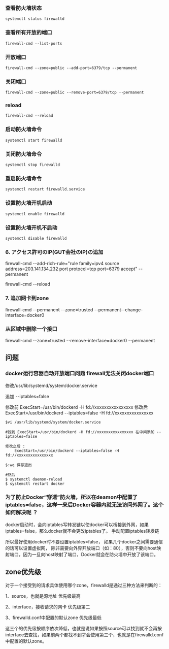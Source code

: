 ### 查看防火墙状态
`systemctl status firewalld`

### 查看所有开放的端口
`firewall-cmd --list-ports`

### 开放端口
`firewall-cmd --zone=public --add-port=6379/tcp --permanent`

### 关闭端口
`firewall-cmd --zone=public --remove-port=6379/tcp --permanent`

### reload
`firewall-cmd --reload`

### 启动防火墙命令
`systemctl start firewalld`

### 关闭防火墙命令
`systemctl stop firewalld`

### 重启防火墙命令
`systemctl restart firewalld.service`

### 设置防火墙开机启动
`systemctl enable firewalld`

### 设置防火墙开机不启动
`systemctl disable firewalld`

### 6. アクセス許可のIP(GUT会社のIP)の追加

firewall-cmd --add-rich-rule="rule family=ipv4 source address=203.141.134.232 port protocol=tcp port=6379 accept" --permanent

firewall-cmd --reload

### 7. 追加网卡到zone
firewall-cmd --permanent --zone=trusted --permanent--change-interface=docker0

### 从区域中删除一个接口
firewall-cmd --zone=trusted --remove-interface=docker0 --permanent


## 问题

### docker运行容器自动开放端口问题 firewall无法关闭docker端口

修改/usr/lib/systemd/system/docker.service

追加 --iptables=false

修改前
ExecStart=/usr/bin/dockerd -H fd://xxxxxxxxxxxxxxxx
修改后
ExecStart=/usr/bin/dockerd --iptables=false -H fd://xxxxxxxxxxxxxxxx


```
$vi /usr/lib/systemd/system/docker.service

#找到 ExecStart=/usr/bin/dockerd -H fd://xxxxxxxxxxxxxxxx 在中间添加 --iptables=false

修改之后 :
	ExecStart=/usr/bin/dockerd --iptables=false -H fd://xxxxxxxxxxxxxxxx

$:wq 保存退出

#然后
$ systemctl daemon-reload
$ systemctl restart docker
```

### 为了防止Docker“穿透”防火墙，所以在deamon中配置了iptables=false，这样一来后Docker容器内就无法访问外网了。这个如何解决呢 ？

docker启动时，会向iptables写转发链以使docker可以桥接到外网，如果iptables=false，那么docker就不会更改iptables了。
手动配置iptables转发链

所以最好使用docker时不要设置iptables=false，
如果几个docker之间需要通信的话可以设置虚拟网，
除非需要向外界开放端口（如：80），否则不要向host映射端口，因为一旦向host映射了端口，Docker就会在防火墙中开放了该端口。

## zone优先级

对于一个接受到的请求具体使用哪个zone，firewalld是通过三种方法来判断的：
 
1、source，也就是源地址 优先级最高
 
2、interface，接收请求的网卡 优先级第二
 
3、firewalld.conf中配置的默认zone 优先级最低
 
这三个的优先级按顺序依次降低，也就是说如果按照source可以找到就不会再按interface去查找，如果前两个都找不到才会使用第三个，也就是在firewalld.conf中配置的默认zone。